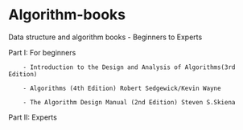 # Algorithm-books
Data structure and algorithm books - Beginners to Experts

Part I: For beginners

        - Introduction to the Design and Analysis of Algorithms(3rd Edition)
				
        - Algorithms (4th Edition) Robert Sedgewick/Kevin Wayne
				
        - The Algorithm Design Manual (2nd Edition) Steven S.Skiena
				
Part II: Experts
